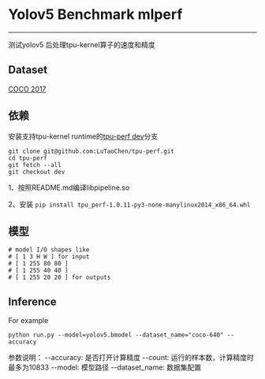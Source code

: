 # Yolov5 Benchmark mlperf
-----------------------------------

测试yolov5 后处理tpu-kernel算子的速度和精度

## Dataset
[COCO 2017](http://cocodataset.org)

## 依赖

安装支持tpu-kernel runtime的[tpu-perf dev](https://github.com/LuTaoChen/tpu-perf/tree/dev)分支

```shell
git clone git@github.com:LuTaoChen/tpu-perf.git
cd tpu-perf
git fetch --all
git checkout dev
```

1、按照README.md编译libpipeline.so

2、安装 `pip install tpu_perf-1.0.11-py3-none-manylinux2014_x86_64.whl`

## 模型
```
# model I/O shapes like
# [ 1 3 H W ] for input
# [ 1 255 80 80 ] 
# [ 1 255 40 40 ]
# [ 1 255 20 20 ] for outputs
```




## Inference
For example
```shell
python run.py --model=yolov5.bmodel --dataset_name="coco-640" --accuracy
```
参数说明：
--accuracy: 是否打开计算精度
--count: 运行的样本数，计算精度时最多为10833
--model: 模型路径
--dataset_name: 数据集配置

